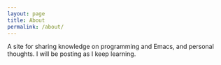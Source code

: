 ```yaml
---
layout: page
title: About
permalink: /about/
---
```


A site for sharing knowledge on programming and Emacs, and personal thoughts. I will be posting as I keep learning.
